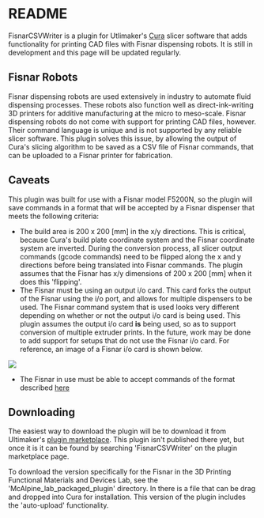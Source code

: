 # README
FisnarCSVWriter is a plugin for Utlimaker's [Cura](https://github.com/Ultimaker/Cura) slicer software that adds functionality for printing
CAD files with Fisnar dispensing robots. It is still in development and this
page will be updated regularly.

## Fisnar Robots
Fisnar dispensing robots are used extensively in industry to automate fluid
dispensing processes. These robots also function well as direct-ink-writing
3D printers for additive manufacturing at the micro to meso-scale. Fisnar dispensing robots
do not come with support for printing CAD files, however. Their command language
is unique and is not supported by any reliable slicer software. This plugin
solves this issue, by allowing the output of Cura's slicing algorithm to be
saved as a CSV file of Fisnar commands, that can be uploaded to a Fisnar
printer for fabrication.

## Caveats
This plugin was built for use with a Fisnar model F5200N, so the plugin will
save commands in a format that will be accepted by a Fisnar dispenser that
meets the following criteria:
- The build area is 200 x 200 [mm] in the x/y directions. This is critical,
because Cura's build plate coordinate system and the Fisnar coordinate system
are inverted. During the conversion process, all slicer output commands (gcode commands)
need to be flipped along the x and y directions before being translated into Fisnar
commands. The plugin assumes that the Fisnar has x/y dimensions of 200 x 200 [mm]
when it does this 'flipping'.
- The Fisnar must be using an output i/o card. This card forks the output
of the Fisnar using the i/o port, and allows for multiple dispensers to be
used. The Fisnar command system that is used looks very different depending
on whether or not the output i/o card is being used. This plugin assumes the
output i/o card __is__ being used, so as to support conversion of multiple
extruder prints. In the future, work may be done to add support for setups
that do not use the Fisnar i/o card. For reference, an image of a Fisnar i/o
card is shown below.

![](doc_pics/io_card.png)

- The Fisnar in use must be able to accept commands of the format described
[here](docs/conversion_algorithm.md#fisnar-command-system)

## Downloading
The easiest way to download the plugin will be to download it from Ultimaker's
[plugin marketplace](https://marketplace.ultimaker.com/app/cura/plugins). This
plugin isn't published there yet, but once it is it can be found by searching
'FisnarCSVWriter' on the plugin marketplace page.

To download the version specifically for the Fisnar in the 3D Printing
Functional Materials and Devices Lab, see the 'McAlpine_lab_packaged_plugin'
directory. In there is a file that can be drag and dropped into Cura
for installation. This version of the plugin includes the 'auto-upload'
functionality.
